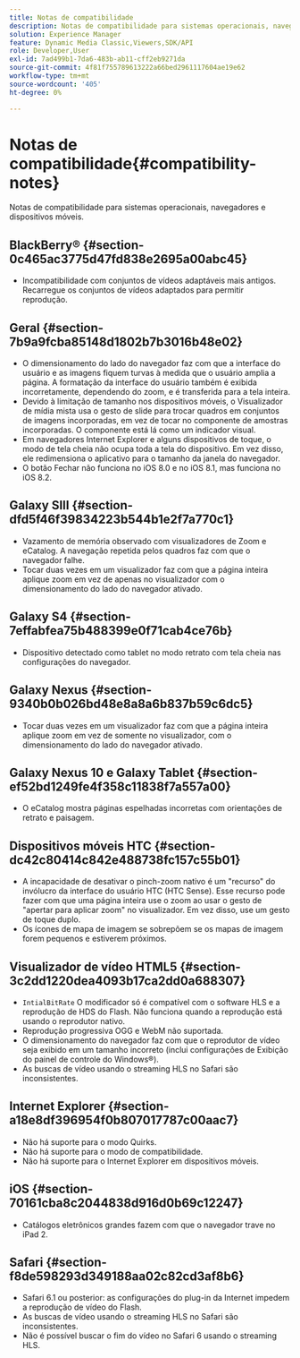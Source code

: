 ```yaml
---
title: Notas de compatibilidade
description: Notas de compatibilidade para sistemas operacionais, navegadores e dispositivos móveis.
solution: Experience Manager
feature: Dynamic Media Classic,Viewers,SDK/API
role: Developer,User
exl-id: 7ad499b1-7da6-483b-ab11-cff2eb9271da
source-git-commit: 4f81f755789613222a66bed2961117604ae19e62
workflow-type: tm+mt
source-wordcount: '405'
ht-degree: 0%

---
```


# Notas de compatibilidade{#compatibility-notes}

<!-- Updated April 06, 2021 from https://wiki.corp.adobe.com/pages/viewpage.action?spaceKey=scene7qa&title=s7Viewers%2C+S7SDK%2C+S7OnDemand+Release+Notes - Contact is Sasha -->

Notas de compatibilidade para sistemas operacionais, navegadores e dispositivos móveis.

## BlackBerry® {#section-0c465ac3775d47fd838e2695a00abc45}

* Incompatibilidade com conjuntos de vídeos adaptáveis mais antigos. Recarregue os conjuntos de vídeos adaptados para permitir reprodução.

## Geral {#section-7b9a9fcba85148d1802b7b3016b48e02}

* O dimensionamento do lado do navegador faz com que a interface do usuário e as imagens fiquem turvas à medida que o usuário amplia a página. A formatação da interface do usuário também é exibida incorretamente, dependendo do zoom, e é transferida para a tela inteira.
* Devido à limitação de tamanho nos dispositivos móveis, o Visualizador de mídia mista usa o gesto de slide para trocar quadros em conjuntos de imagens incorporadas, em vez de tocar no componente de amostras incorporadas. O componente está lá como um indicador visual.
* Em navegadores Internet Explorer e alguns dispositivos de toque, o modo de tela cheia não ocupa toda a tela do dispositivo. Em vez disso, ele redimensiona o aplicativo para o tamanho da janela do navegador.
* O botão Fechar não funciona no iOS 8.0 e no iOS 8.1, mas funciona no iOS 8.2.

## Galaxy SIII {#section-dfd5f46f39834223b544b1e2f7a770c1}

* Vazamento de memória observado com visualizadores de Zoom e eCatalog. A navegação repetida pelos quadros faz com que o navegador falhe.
* Tocar duas vezes em um visualizador faz com que a página inteira aplique zoom em vez de apenas no visualizador com o dimensionamento do lado do navegador ativado.

## Galaxy S4 {#section-7effabfea75b488399e0f71cab4ce76b}

* Dispositivo detectado como tablet no modo retrato com tela cheia nas configurações do navegador.

## Galaxy Nexus {#section-9340b0b026bd48e8a8a6b837b59c6dc5}

* Tocar duas vezes em um visualizador faz com que a página inteira aplique zoom em vez de somente no visualizador, com o dimensionamento do lado do navegador ativado.

## Galaxy Nexus 10 e Galaxy Tablet {#section-ef52bd1249fe4f358c11838f7a557a00}

* O eCatalog mostra páginas espelhadas incorretas com orientações de retrato e paisagem.

## Dispositivos móveis HTC {#section-dc42c80414c842e488738fc157c55b01}

* A incapacidade de desativar o pinch-zoom nativo é um &quot;recurso&quot; do invólucro da interface do usuário HTC (HTC Sense). Esse recurso pode fazer com que uma página inteira use o zoom ao usar o gesto de &quot;apertar para aplicar zoom&quot; no visualizador. Em vez disso, use um gesto de toque duplo.
* Os ícones de mapa de imagem se sobrepõem se os mapas de imagem forem pequenos e estiverem próximos.

## Visualizador de vídeo HTML5 {#section-3c2dd1220dea4093b17ca2dd0a688307}

* `IntialBitRate` O modificador só é compatível com o software HLS e a reprodução de HDS do Flash. Não funciona quando a reprodução está usando o reprodutor nativo.
* Reprodução progressiva OGG e WebM não suportada.
* O dimensionamento do navegador faz com que o reprodutor de vídeo seja exibido em um tamanho incorreto (inclui configurações de Exibição do painel de controle do Windows®).
* As buscas de vídeo usando o streaming HLS no Safari são inconsistentes.

## Internet Explorer {#section-a18e8df396954f0b807017787c00aac7}

* Não há suporte para o modo Quirks.
* Não há suporte para o modo de compatibilidade.
* Não há suporte para o Internet Explorer em dispositivos móveis.

## iOS {#section-70161cba8c2044838d916d0b69c12247}

* Catálogos eletrônicos grandes fazem com que o navegador trave no iPad 2.

## Safari {#section-f8de598293d349188aa02c82cd3af8b6}

* Safari 6.1 ou posterior: as configurações do plug-in da Internet impedem a reprodução de vídeo do Flash.
* As buscas de vídeo usando o streaming HLS no Safari são inconsistentes.
* Não é possível buscar o fim do vídeo no Safari 6 usando o streaming HLS.
